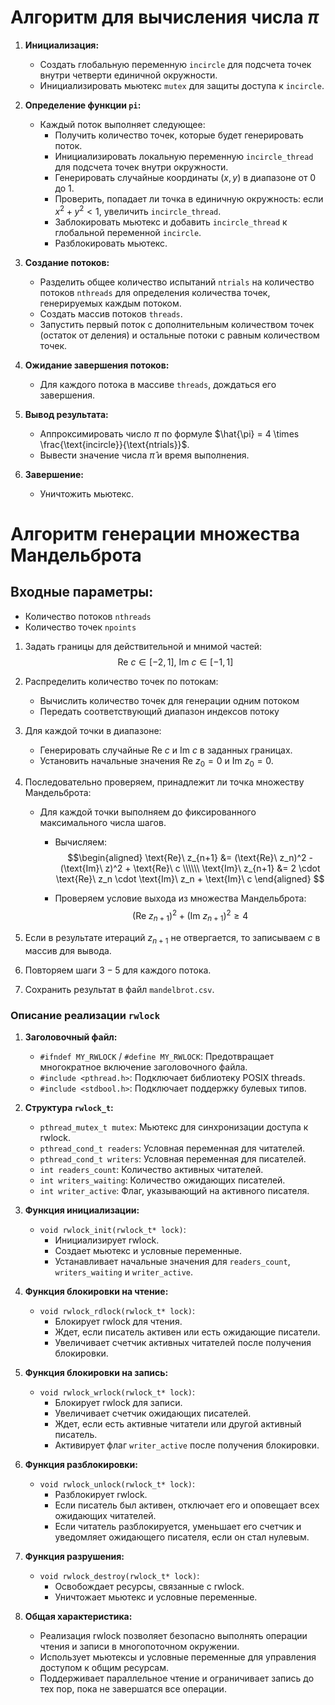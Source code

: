 # Алгоритм для вычисления числа $\pi$ 
1. **Инициализация:**
   - Создать глобальную переменную `incircle` для подсчета точек внутри четверти единичной окружности.
   - Инициализировать мьютекс `mutex` для защиты доступа к `incircle`.

2. **Определение функции `pi`:**
   - Каждый поток выполняет следующее:
     - Получить количество точек, которые будет генерировать поток.
     - Инициализировать локальную переменную `incircle_thread` для подсчета точек внутри окружности.
     - Генерировать случайные координаты $(x, y)$ в диапазоне от 0 до 1.
     - Проверить, попадает ли точка в единичную окружность: если $x^2 + y^2 < 1$, увеличить `incircle_thread`.
     - Заблокировать мьютекс и добавить `incircle_thread` к глобальной переменной `incircle`.
     - Разблокировать мьютекс.

3. **Создание потоков:**
   - Разделить общее количество испытаний `ntrials` на количество потоков `nthreads` для определения количества точек, генерируемых каждым потоком.
   - Создать массив потоков `threads`.
   - Запустить первый поток с дополнительным количеством точек (остаток от деления) и остальные потоки с равным количеством точек.

4. **Ожидание завершения потоков:**
   - Для каждого потока в массиве `threads`, дождаться его завершения.

5. **Вывод результата:**
   - Аппроксимировать число $\pi$ по формуле $\hat{\pi} = 4 \times \frac{\text{incircle}}{\text{ntrials}}$.
   - Вывести значение числа $\hat{\pi}$ и время выполнения.

6. **Завершение:**
   - Уничтожить мьютекс.

# Алгоритм генерации множества Мандельброта
## Входные параметры:
- Количество потоков `nthreads`
- Количество точек `npoints`

1. Задать границы для действительной и мнимой частей: $$\text{Re}\ c \in [-2, 1],\ \text{Im}\ c \in [-1, 1]$$
2. Распределить количество точек по потокам:
     - Вычислить количество точек для генерации одним потоком
	 - Передать соответствующий диапазон индексов потоку

3. Для каждой точки в диапазоне:
   - Генерировать случайные $\text{Re}\ c$ и $\text{Im}\ c$ в заданных границах.
   - Установить начальные значения $\text{Re}\ z_0 = 0$ и $\text{Im}\  z_0 = 0$.

4. Последовательно проверяем, принадлежит ли точка множеству Мандельброта:
   - Для каждой точки выполняем до фиксированного максимального числа шагов.
     - Вычисляем:
      $$\begin{aligned} 
      \text{Re}\ z_{n+1} &= (\text{Re}\ z_n)^2 - (\text{Im}\ z)^2 + \text{Re}\ c \\\\\\
      \text{Im}\ z_{n+1} &= 2 \cdot \text{Re}\ z_n \cdot \text{Im}\ z_n + \text{Im}\ c 
      \end{aligned} $$
      
     - Проверяем условие выхода из множества Мандельброта:
      $$\left(\text{Re}\ z_{n+1}\right)^2 + \left(\text{Im}\ z_{n+1}\right)^2 \geq 4 \text{}$$

5. Если в результате итераций $z_{n+1}$ не отвергается, то записываем $c$ в массив для вывода.

6. Повторяем шаги $3-5$ для каждого потока.

7.  Сохранить результат в файл `mandelbrot.csv`.

### Описание реализации `rwlock`

1. **Заголовочный файл:**
   - `#ifndef MY_RWLOCK` / `#define MY_RWLOCK`: Предотвращает многократное включение заголовочного файла.
   - `#include <pthread.h>`: Подключает библиотеку POSIX threads.
   - `#include <stdbool.h>`: Подключает поддержку булевых типов.

2. **Структура `rwlock_t`:**
   - `pthread_mutex_t mutex`: Мьютекс для синхронизации доступа к rwlock.
   - `pthread_cond_t readers`: Условная переменная для читателей.
   - `pthread_cond_t writers`: Условная переменная для писателей.
   - `int readers_count`: Количество активных читателей.
   - `int writers_waiting`: Количество ожидающих писателей.
   - `int writer_active`: Флаг, указывающий на активного писателя.

3. **Функция инициализации:**
   - `void rwlock_init(rwlock_t* lock)`:
     - Инициализирует rwlock.
     - Создает мьютекс и условные переменные.
     - Устанавливает начальные значения для `readers_count`, `writers_waiting` и `writer_active`.

4. **Функция блокировки на чтение:**
   - `void rwlock_rdlock(rwlock_t* lock)`:
     - Блокирует rwlock для чтения.
     - Ждет, если писатель активен или есть ожидающие писатели.
     - Увеличивает счетчик активных читателей после получения блокировки.

5. **Функция блокировки на запись:**
   - `void rwlock_wrlock(rwlock_t* lock)`:
     - Блокирует rwlock для записи.
     - Увеличивает счетчик ожидающих писателей.
     - Ждет, если есть активные читатели или другой активный писатель.
     - Активирует флаг `writer_active` после получения блокировки.

6. **Функция разблокировки:**
   - `void rwlock_unlock(rwlock_t* lock)`:
     - Разблокирует rwlock.
     - Если писатель был активен, отключает его и оповещает всех ожидающих читателей.
     - Если читатель разблокируется, уменьшает его счетчик и уведомляет ожидающего писателя, если он стал нулевым.

7. **Функция разрушения:**
   - `void rwlock_destroy(rwlock_t* lock)`:
     - Освобождает ресурсы, связанные с rwlock.
     - Уничтожает мьютекс и условные переменные.

8. **Общая характеристика:**
   - Реализация rwlock позволяет безопасно выполнять операции чтения и записи в многопоточном окружении.
   - Использует мьютексы и условные переменные для управления доступом к общим ресурсам.
   - Поддерживает параллельное чтение и ограничивает запись до тех пор, пока не завершатся все операции.
